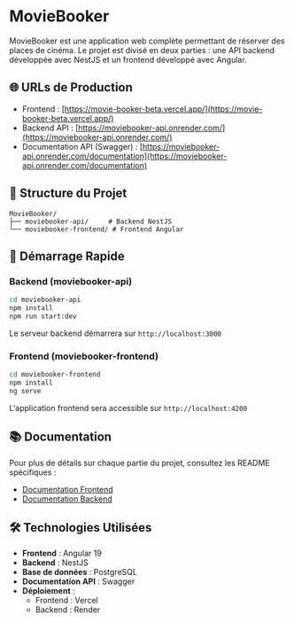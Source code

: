 # MovieBooker

MovieBooker est une application web complète permettant de réserver des places de cinéma. Le projet est divisé en deux parties : une API backend développée avec NestJS et un frontend développé avec Angular.

## 🌐 URLs de Production

- Frontend : [https://movie-booker-beta.vercel.app/](https://movie-booker-beta.vercel.app/)
- Backend API : [https://moviebooker-api.onrender.com/](https://moviebooker-api.onrender.com/)
- Documentation API (Swagger) : [https://moviebooker-api.onrender.com/documentation](https://moviebooker-api.onrender.com/documentation)

## 📁 Structure du Projet

```
MovieBooker/
├── moviebooker-api/     # Backend NestJS
└── moviebooker-frontend/ # Frontend Angular
```

## 🚀 Démarrage Rapide

### Backend (moviebooker-api)

```bash
cd moviebooker-api
npm install
npm run start:dev
```

Le serveur backend démarrera sur `http://localhost:3000`

### Frontend (moviebooker-frontend)

```bash
cd moviebooker-frontend
npm install
ng serve
```

L'application frontend sera accessible sur `http://localhost:4200`

## 📚 Documentation

Pour plus de détails sur chaque partie du projet, consultez les README spécifiques :

- [Documentation Frontend](./moviebooker-frontend/README.md)
- [Documentation Backend](./moviebooker-api/README.md)

## 🛠 Technologies Utilisées

- **Frontend** : Angular 19
- **Backend** : NestJS
- **Base de données** : PostgreSQL
- **Documentation API** : Swagger
- **Déploiement** :
  - Frontend : Vercel
  - Backend : Render
